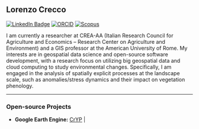 ## Lorenzo Crecco

[![LinkedIn Badge](https://img.shields.io/badge/My-LinkedIn-blue)](https://www.linkedin.com/in/crecco-lorenzo-b59666134)
[![ORCID](https://img.shields.io/badge/ORCID-0000--0002--3390--321X-green?logo=orcid&logoColor=white)](https://orcid.org/0000-0002-3390-321X)
[![Scopus](https://img.shields.io/badge/Scopus-Author_ID%3A%57678965300-orange)](https://www.scopus.com/authid/detail.uri?authorId=57678965300)



I am currently a researcher at CREA-AA (Italian Research Council for Agriculture and Economics – Research Center on Agriculture and Environment) and a GIS professor at the American University of Rome. My interests are in geospatial data science and open-source software development, with a research focus on utilizing big geospatial data and cloud computing to study environmental changes. Specifically, I am engaged in the analysis of spatially explicit processes at the landscape scale, such as anomalies/stress dynamics and their impact on vegetation phenology.

---

### Open-source Projects

- **Google Earth Engine:** [CrYP](https://github.com/GeoModelLab/CrYP) | 

<!--
**gthlor/gthlor** is a ✨ _special_ ✨ repository because its `README.md` (this file) appears on your GitHub profile.

Here are some ideas to get you started:

- 🔭 I’m currently working on ...
- 🌱 I’m currently learning ...
- 👯 I’m looking to collaborate on ...
- 🤔 I’m looking for help with ...
- 💬 Ask me about ...
- 📫 How to reach me: ...
- 😄 Pronouns: ...
- ⚡ Fun fact: ...
-->
